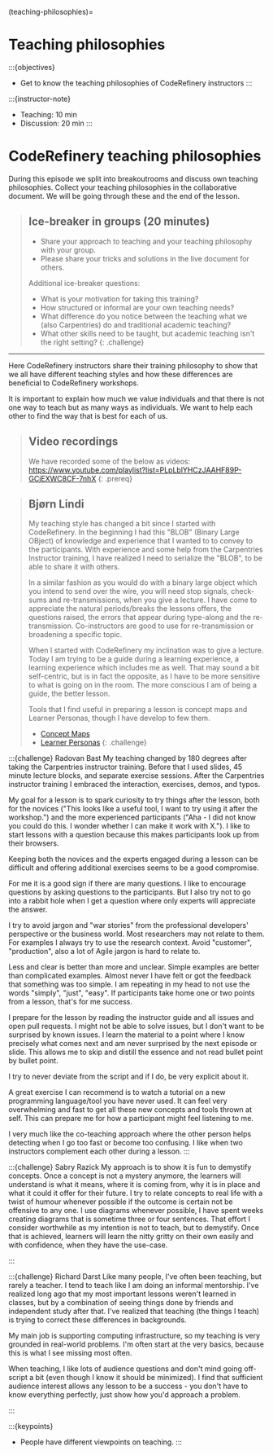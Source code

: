 (teaching-philosophies)=

# Teaching philosophies

:::{objectives}
- Get to know the teaching philosophies of CodeRefinery instructors
:::

:::{instructor-note}
- Teaching: 10 min
- Discussion: 20 min
:::


# CodeRefinery teaching philosophies
During this episode we split into breakoutrooms and discuss own teaching philosophies.
Collect your teaching philosophies in the collaborative document. We will be going through
these and the end of the lesson.

> ## Ice-breaker in groups (20 minutes)
>
> - Share your approach to teaching and your teaching philosophy with your group.
> - Please share your tricks and solutions in the live document for others.
>
> Additional ice-breaker questions:
> - What is your motivation for taking this training?
> - How structured or informal are your own teaching needs?
> - What difference do you notice between the teaching what we (also
>   Carpentries) do and traditional academic teaching?
> - What other skills need to be taught, but academic teaching isn't the right setting?
{: .challenge}

---

Here CodeRefinery instructors share their training philosophy to show that we
all have different teaching styles and how these differences are beneficial to
CodeRefinery workshops.

It is important to explain how much we value individuals and that there is not
one way to teach but as many ways as individuals. We want to help each other to
find the way that is best for each of us.

> ## Video recordings
>
> We have recorded some of the below as videos:
> <https://www.youtube.com/playlist?list=PLpLblYHCzJAAHF89P-GCjEXWC8CF-7nhX>
{: .prereq}

> ## Bjørn Lindi
>
> My teaching style has changed a bit since I started with CodeRefinery. In the beginning I had this "BLOB" (Binary Large OBject) of knowledge and experience that I wanted to to convey to the participants. With experience and some help from the Carpentries Instructor training, I have realized I need to serialize the "BLOB", to be able to share it with others.
>
>In a similar fashion as you would do with a binary large object which you intend to send over the wire, you will need stop signals, check-sums and re-transmissions, when you give a lecture. I have come to appreciate the natural periods/breaks the lessons offers, the questions raised, the errors that appear during type-along and the re-transmission. Co-instructors are good to use for re-transmission or broadening a specific topic.
>
>When I started with CodeRefinery my inclination was to give a lecture. Today I am trying to be a guide during a learning experience, a learning experience which includes me as well. That may sound a bit self-centric, but is in fact the opposite, as I have to be more sensitive to what is going on in the room. The more conscious I am of being a guide, the better lesson.
>
>Tools that I find useful in preparing a lesson is concept maps and Learner Personas, though I have develop to few them.
>- [Concept Maps](https://teachtogether.tech/#s:memory-concept-maps)
>- [Learner Personas](https://teachtogether.tech/#s:process-personas)
{: .challenge}

:::{challenge} Radovan Bast
My teaching changed by 180 degrees after taking the Carpentries instructor
training.  Before that I used slides, 45 minute lecture blocks, and separate
exercise sessions.  After the Carpentries instructor training I embraced the
interaction, exercises, demos, and typos.

My goal for a lesson is to spark curiosity to try things after the lesson, both
for the novices ("This looks like a useful tool, I want to try using it after
the workshop.") and the more experienced participants ("Aha - I did not know
you could do this. I wonder whether I can make it work with X."). I like to
start lessons with a question because this makes participants look up from
their browsers.

Keeping both the novices and the experts engaged during a lesson can be
difficult and offering additional exercises seems to be a good compromise.

For me it is a good sign if there are many questions. I like to encourage
questions by asking questions to the participants. But I also try not to go
into a rabbit hole when I get a question where only experts will appreciate the
answer.

I try to avoid jargon and "war stories" from the professional developers'
perspective or the business world. Most researchers may not relate to them.
For examples I always try to use the research context. Avoid "customer",
"production", also a lot of Agile jargon is hard to relate to.

Less and clear is better than more and unclear. Simple examples are better than
complicated examples. Almost never I have felt or got the feedback that
something was too simple. I am repeating in my head to not use the words
"simply", "just", "easy". If participants take home one or two points from a
lesson, that's for me success.

I prepare for the lesson by reading the instructor guide and all issues and
open pull requests. I might not be able to solve issues, but I don't want to be
surprised by known issues.  I learn the material to a point where I know
precisely what comes next and am never surprised by the next episode or slide.
This allows me to skip and distill the essence and not read bullet point by
bullet point.

I try to never deviate from the script and if I do, be very explicit about it.

A great exercise I can recommend is to watch a tutorial on a new programming
language/tool you have never used. It can feel very overwhelming and fast to
get all these new concepts and tools thrown at self. This can prepare me for
how a participant might feel listening to me.

I very much like the co-teaching approach where the other person helps
detecting when I go too fast or become too confusing. I like when two
instructors complement each other during a lesson.
:::

:::{challenge} Sabry Razick
My approach is to show it is fun to demystify concepts. Once a concept is
not a mystery anymore, the learners will understand  is what it means, where
it is coming from, why it is in place  and what it could it offer for their future.
I try to relate concepts to real life with a twist of humour whenever possible if
the outcome is certain not be offensive to any one. I use diagrams whenever possible,
I have spent weeks creating diagrams that is sometime three or four sentences. That
effort I consider  worthwhile as my intention is not to teach, but to demystify.
Once that is achieved, learners will learn the nitty gritty on their own easily
and with confidence, when they have the use-case.


:::

:::{challenge} Richard Darst
Like many people, I've often been teaching, but rarely a teacher.  I
tend to teach like I am doing an informal mentorship.
I've realized long ago that my most important lessons weren't
learned in classes, but by a combination of seeing things done by
friends and independent study after that.  I've realized that
teaching (the things I teach) is trying to correct these differences
in backgrounds.

My main job is supporting computing infrastructure, so my teaching
is very grounded in real-world problems.  I'm often start at the
very basics, because this is what I see missing most often.

When teaching, I like lots of audience questions and don't mind
going off-script a bit (even though I know it should be minimized).
I find that sufficient audience interest allows any lesson to be a
success - you don't have to know everything perfectly, just show how
you'd approach a problem.

:::


:::{keypoints}
- People have different viewpoints on teaching.
:::
